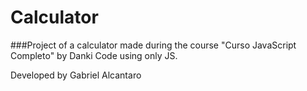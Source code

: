 # Calculator
###Project of a calculator made during the course "Curso JavaScript Completo" by Danki Code using only JS.


Developed by Gabriel Alcantaro
